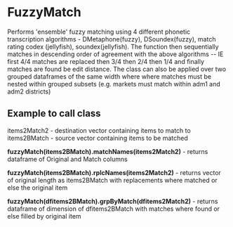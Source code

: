 # FuzzyMatch

Performs 'ensemble' fuzzy matching using 4 different phonetic transcription algorithms - DMetaphone(fuzzy), DSoundex(fuzzy), match rating codex (jellyfish), soundex(jellyfish). The function then sequentially matches in descending order of agreement with the above algorithms -- IE first 4/4 matches are replaced then 3/4 then 2/4 then 1/4 and finally matches are found be edit distance. The class can also be applied over two grouped dataframes of the same width where where matches must be nested within grouped subsets (e.g. markets must match within adm1 and adm2 districts)

## Example to call class

items2Match2 - destination vector containing items to match to  
items2BMatch - source vector containing items to be matched  

<b>fuzzyMatch(items2BMatch).matchNames(items2Match2)</b> - returns dataframe of Original and Match columns 
  
<b>fuzzyMatch(items2BMatch).rplcNames(items2Match2)</b> - returns vector of original length as items2BMatch with replacements where matched or else the original item  
  
<b>fuzzyMatch(dfitems2BMatch).grpByMatch(dfitems2Match2)</b> - returns dataframe of dimension of dfitems2BMatch with matches where found or else filled by original item  





